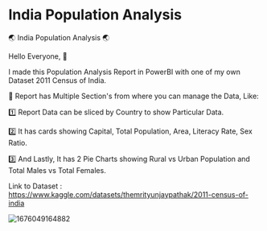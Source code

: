 # India Population Analysis

🌏 India Population Analysis 🌏

Hello Everyone, 👋

I made this Population Analysis Report in PowerBI with one of my own Dataset 2011 Census of India.

📝 Report has Multiple Section's from where you can manage the Data, Like:

1️⃣ Report Data can be sliced by Country to show Particular Data.

2️⃣ It has cards showing Capital, Total Population, Area, Literacy Rate, Sex Ratio.

3️⃣ And Lastly, It has 2 Pie Charts showing Rural vs Urban Population and Total Males vs Total Females.

Link to Dataset : https://www.kaggle.com/datasets/themrityunjaypathak/2011-census-of-india

![1676049164882](https://user-images.githubusercontent.com/123563634/232387112-24fc03dd-e037-4a7d-9fe4-07fd8eff1778.jpg)
